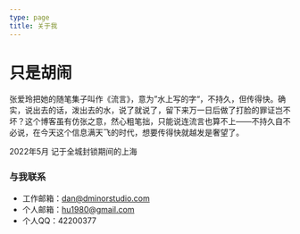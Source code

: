 ```yaml
---
type: page
title: 关于我
---
```


# 只是胡闹

张爱玲把她的随笔集子叫作《流言》，意为”水上写的字“，不持久，但传得快。确实，说出去的话，泼出去的水，说了就说了，留下来万一日后做了打脸的罪证岂不坏？这个博客虽有仿张之意，然心粗笔拙，只能说连流言也算不上——不持久自不必说，在今天这个信息满天飞的时代，想要传得快就越发是奢望了。

2022年5月 记于全城封锁期间的上海

### 与我联系

- 工作邮箱：dan@dminorstudio.com
- 个人邮箱：hu1980@gmail.com
- 个人QQ：42200377
